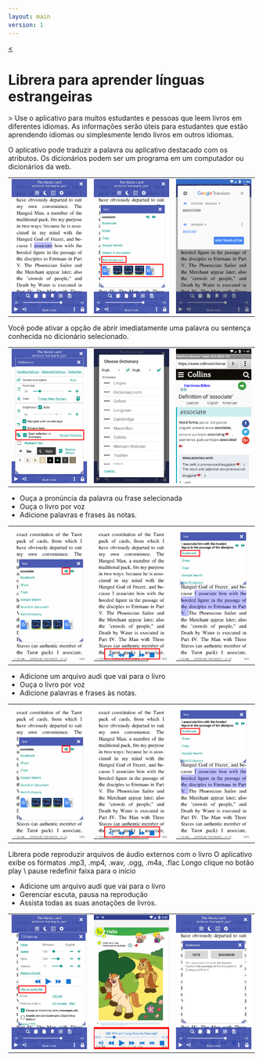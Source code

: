 ```yaml
---
layout: main
version: 1
---
```

[<](/wiki/faq)

# Librera para aprender línguas estrangeiras

&gt; Use o aplicativo para muitos estudantes e pessoas que leem livros em diferentes idiomas.
As informações serão úteis para estudantes que estão aprendendo idiomas ou simplesmente lendo livros em outros idiomas.

O aplicativo pode traduzir a palavra ou aplicativo destacado com os atributos.
Os dicionários podem ser um programa em um computador ou dicionários da web.

||||
|-|-|-|
|![](1.png)|![](2.png)|![](3.png)|


Você pode ativar a opção de abrir imediatamente uma palavra ou sentença conhecida no dicionário selecionado.

||||
|-|-|-|
|![](4.png)|![](5.png)|![](6.png)|


* Ouça a pronúncia da palavra ou frase selecionada
* Ouça o livro por voz
* Adicione palavras e frases às notas.

||||
|-|-|-|
|![](7.png)|![](8.png)|![](9.png)|


* Adicione um arquivo audi que vai para o livro
* Ouça o livro por voz
* Adicione palavras e frases às notas.

||||
|-|-|-|
|![](7.png)|![](8.png)|![](9.png)|


Librera pode reproduzir arquivos de áudio externos com o livro
O aplicativo exibe os formatos .mp3, .mp4, .wav, .ogg, .m4a, .flac
Longo clique no botão play \ pause redefinir faixa para o início

* Adicione um arquivo audi que vai para o livro
* Gerenciar escuta, pausa na reprodução
* Assista todas as suas anotações de livros.

||||
|-|-|-|
|![](10.png)|![](11.png)|![](12.png)|
